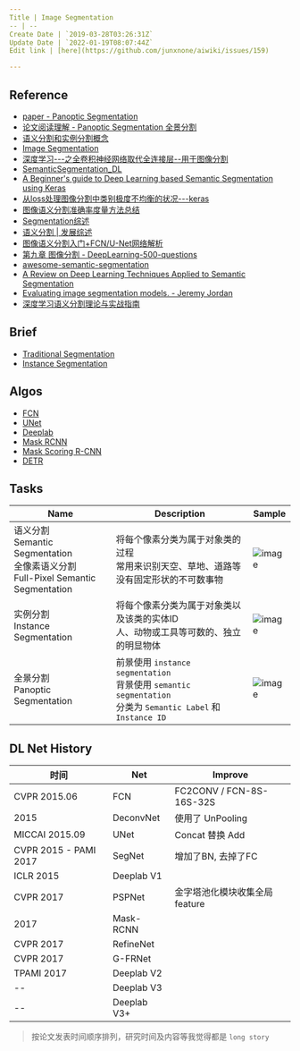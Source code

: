 ```yaml
---
Title | Image Segmentation
-- | --
Create Date | `2019-03-28T03:26:31Z`
Update Date | `2022-01-19T08:07:44Z`
Edit link | [here](https://github.com/junxnone/aiwiki/issues/159)

---
```

## Reference

- [paper - Panoptic Segmentation](https://arxiv.org/pdf/1801.00868.pdf)
- [论文阅读理解 - Panoptic Segmentation 全景分割](https://blog.csdn.net/zziahgf/article/details/79063398)
- [语义分割和实例分割概念](https://blog.csdn.net/yql_617540298/article/details/83143182)
- [Image Segmentation](https://blog.csdn.net/weixin_38208741/article/details/80474813)
- [深度学习---之全卷积神经网络取代全连接层--用于图像分割](https://blog.csdn.net/zxyhhjs2017/article/details/78603332)
- [SemanticSegmentation_DL](https://github.com/tangzhenyu/SemanticSegmentation_DL)
- [A Beginner's guide to Deep Learning based Semantic Segmentation using Keras](https://divamgupta.com/image-segmentation/2019/06/06/deep-learning-semantic-segmentation-keras.html)
- [从loss处理图像分割中类别极度不均衡的状况---keras](https://blog.csdn.net/m0_37477175/article/details/83004746)
- [图像语义分割准确率度量方法总结](https://zhuanlan.zhihu.com/p/38236530)
- [Segmentation综述](https://www.cnblogs.com/kk17/p/10017224.html)
- [语义分割 | 发展综述](https://zhuanlan.zhihu.com/p/37618829)
- [图像语义分割入门+FCN/U-Net网络解析](https://zhuanlan.zhihu.com/p/31428783)
- [第九章 图像分割 - DeepLearning-500-questions](https://github.com/scutan90/DeepLearning-500-questions/blob/master/ch09_%E5%9B%BE%E5%83%8F%E5%88%86%E5%89%B2/%E7%AC%AC%E4%B9%9D%E7%AB%A0_%E5%9B%BE%E5%83%8F%E5%88%86%E5%89%B2.md)
- [awesome-semantic-segmentation](https://github.com/mrgloom/awesome-semantic-segmentation)
- [A Review on Deep Learning Techniques Applied to Semantic Segmentation](https://arxiv.org/pdf/1704.06857.pdf)
- [Evaluating image segmentation models. - Jeremy Jordan](https://www.jeremyjordan.me/evaluating-image-segmentation-models/)
- [深度学习语义分割理论与实战指南](https://github.com/luwill/Semantic-Segmentation-Guide)


## Brief
- [Traditional Segmentation](/Traditional_Image_Segmentation)
- [Instance Segmentation](/Instance_Segmentation)

## Algos

- [FCN](/FCN)
- [UNet](/UNet)
- [Deeplab](/Deeplab)
- [Mask RCNN](/Mask_RCNN)
- [Mask Scoring R-CNN](/Mask_Scoring_RCNN)
- [DETR](/DETR)

## Tasks

Name | Description | Sample
-- | -- | --
语义分割 <br>Semantic Segmentation <br>全像素语义分割 <br>Full-Pixel Semantic Segmentation | 将每个像素分类为属于对象类的过程<br>常用来识别天空、草地、道路等没有固定形状的不可数事物 | ![image](https://user-images.githubusercontent.com/2216970/87275997-f7290d00-c511-11ea-98ac-b0e1430ca2e7.png)
实例分割 <br>Instance Segmentation | 将每个像素分类为属于对象类以及该类的实体ID <br>人、动物或工具等可数的、独立的明显物体 | ![image](https://user-images.githubusercontent.com/2216970/87276014-014b0b80-c512-11ea-82d0-cde2a920697c.png)
全景分割 <br>Panoptic Segmentation | 前景使用 `instance segmentation`<br>背景使用 `semantic segmentation` <br> 分类为 `Semantic Label` 和 `Instance ID` | ![image](https://user-images.githubusercontent.com/2216970/87276019-090ab000-c512-11ea-888e-3703756e7ee4.png)



## DL Net History

时间 |Net | Improve
-- | -- | --
CVPR  2015.06 | FCN  | FC2CONV / FCN-8S-16S-32S
2015 | DeconvNet | 使用了 UnPooling 
MICCAI 2015.09 | UNet | Concat 替换 Add
CVPR 2015 - PAMI 2017 | SegNet | 增加了BN, 去掉了FC
ICLR 2015 | Deeplab V1 |
CVPR 2017 | PSPNet | 金字塔池化模块收集全局 feature
2017 | Mask-RCNN
CVPR 2017 | RefineNet
CVPR 2017 |G-FRNet
TPAMI 2017 | Deeplab V2 | 
-- | Deeplab V3 | 
-- | Deeplab V3+ | 

> 按论文发表时间顺序排列，研究时间及内容等我觉得都是 `long story`


